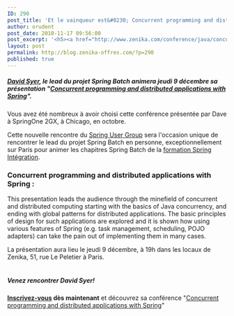 ```yaml
---
ID: 290
post_title: 'Et le vainqueur est&#8230; Concurrent programming and distributed applications with Spring'
author: orudent
post_date: 2010-11-17 09:56:00
post_excerpt: '<h5><a href="http://www.zenika.com/conference/java/concurrent_programming_with_spring_and_david_syer?fg=50007">David Syer</a>, le lead du projet Spring Batch animera  jeudi 9 décembre sa présentation "<a href="http://www.zenika.com/conference/java/concurrent_programming_with_spring_and_david_syer?fg=50007">Concurrent programming and distributed applications with Spring</a>".</h5> <p>Vous avez été nombreux à avoir choisi cette conférence présentée par Dave à SpringOne 2GX, à Chicago, en octobre.</p>'
layout: post
permalink: http://blog.zenika-offres.com/?p=290
published: true
---
```

<h5><a href="http://www.zenika.com/conference/java/concurrent_programming_with_spring_and_david_syer?fg=50007">David Syer</a>, le lead du projet Spring Batch animera  jeudi 9 décembre sa présentation "<a href="http://www.zenika.com/conference/java/concurrent_programming_with_spring_and_david_syer?fg=50007">Concurrent programming and distributed applications with Spring</a>".</h5> <p>Vous avez été nombreux à avoir choisi cette conférence présentée par Dave à SpringOne 2GX, à Chicago, en octobre.</p>
<!--more-->
<p>Cette nouvelle rencontre du <a href="https://groups.google.com/group/sugfr/web/evnements?hl=fr">Spring User Group</a> sera l'occasion unique de rencontrer le lead du projet Spring Batch en personne, exceptionnellement sur Paris pour animer les chapitres Spring Batch de la <a href="http://www.zenika.com/formation_enterprise_integration_avec_spring.php?fg=50007">formation Spring Intégration</a>.</p> <h3>Concurrent programming and distributed applications with Spring&nbsp;:</h3> <p>This presentation leads the audience through the minefield of concurrent and distributed computing starting with the basics of Java concurrency, and ending with global patterns for distributed applications. The basic principles of design for such applications are explored and it is shown how using various features of Spring (e.g. task management, scheduling, POJO adapters) can take the pain out of implementing them in many cases.<br /></p> <p>La présentation aura lieu le jeudi 9 décembre, à 19h dans les locaux de Zenika, 51, rue Le Peletier à Paris.<br />
<br /></p> <h5>Venez rencontrer David Syer!</h5> <p><strong><a href="http://www.zenika.com/conference/java/concurrent_programming_with_spring_and_david_syer?fg=50007">Inscrivez-vous</a> dès maintenant</strong> et découvrez sa conférence "<a href="http://www.zenika.com/conference/java/concurrent_programming_with_spring_and_david_syer?fg=50007">Concurrent programming and distributed applications with Spring</a>"<br />
<br /></p>